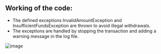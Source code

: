 ## Working of the code:

* The defined exceptions InvalidAmountException and InsufficientFundsException are thrown to avoid illegal withdrawals.
* The exceptions are handled by stopping the transaction and adding a warning message in the log file.
  

![image](https://github.com/ISHA-2112/ISHA-DESAI-ISS-ASSIGNMENT/assets/89999331/68753389-6190-4f8e-98f9-ef0da953b270)

